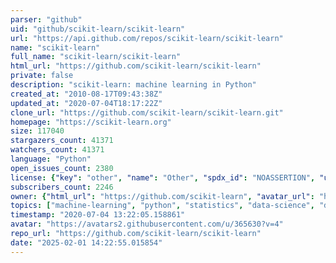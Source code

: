 ```yaml
---
parser: "github"
uid: "github/scikit-learn/scikit-learn"
url: "https://api.github.com/repos/scikit-learn/scikit-learn"
name: "scikit-learn"
full_name: "scikit-learn/scikit-learn"
html_url: "https://github.com/scikit-learn/scikit-learn"
private: false
description: "scikit-learn: machine learning in Python"
created_at: "2010-08-17T09:43:38Z"
updated_at: "2020-07-04T18:17:22Z"
clone_url: "https://github.com/scikit-learn/scikit-learn.git"
homepage: "https://scikit-learn.org"
size: 117040
stargazers_count: 41371
watchers_count: 41371
language: "Python"
open_issues_count: 2380
license: {"key": "other", "name": "Other", "spdx_id": "NOASSERTION", "url": null, "node_id": "MDc6TGljZW5zZTA="}
subscribers_count: 2246
owner: {"html_url": "https://github.com/scikit-learn", "avatar_url": "https://avatars2.githubusercontent.com/u/365630?v=4", "login": "scikit-learn", "type": "Organization"}
topics: ["machine-learning", "python", "statistics", "data-science", "data-analysis"]
timestamp: "2020-07-04 13:22:05.158861"
avatar: "https://avatars2.githubusercontent.com/u/365630?v=4"
repo_url: "https://github.com/scikit-learn/scikit-learn"
date: "2025-02-01 14:22:55.015854"
---
```

